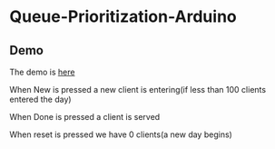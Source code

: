 # Queue-Prioritization-Arduino

## Demo
The demo is [here](https://drive.google.com/file/d/1EnXfaZMRyVMK0p-dz5C5J_gzVNXz__VA/view?usp=sharing)

When New is pressed a new client is entering(if less than 100 clients entered the day)

When Done is pressed a client is served

When reset is pressed we have 0 clients(a new day begins)
 

 
